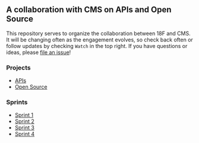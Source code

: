 ## A collaboration with CMS on APIs and Open Source 

This repository serves to organize the collaboration between 18F and CMS.  It will be changing often as the engagement evolves, so check back often or follow updates by checking `Watch` in the top right.  If you have questions or ideas, please [file an issue](https://github.com/18F/CMS.gov-developer/issues)!

### Projects
* [APIs](https://github.com/18F/CMS.gov-developer/blob/master/projects.md#apis)
* [Open Source](https://github.com/18F/CMS.gov-developer/blob/master/projects.md#open-source)

### Sprints 
* [Sprint 1](https://github.com/18F/CMS.gov-developer/milestones/Sprint%201%20(8/3-8/14)) 
* [Sprint 2](https://github.com/18F/CMS.gov-developer/milestones/Sprint%202%20(8/17-8/28)) 
* [Sprint 3](https://github.com/18F/CMS.gov-developer/milestones/Sprint%203%20(8/31-9/11)) 
* [Sprint 4](https://github.com/18F/CMS.gov-developer/milestones/Sprint%204%20(9/14-9/25))

